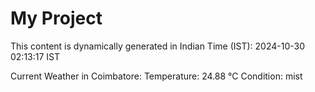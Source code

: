 # My Project

This content is dynamically generated in Indian Time (IST): 2024-10-30 02:13:17 IST


Current Weather in Coimbatore:
Temperature: 24.88 °C
Condition: mist
